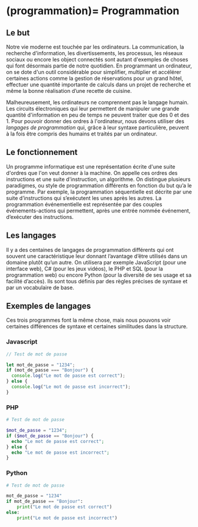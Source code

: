 (programmation)=
Programmation
========================
 

## Le but

Notre vie moderne est <span commented>touchée par les ordinateurs</span><!-- REVIEW/JPP: imprégnée de nos interactions avec des ordinateurs -->. La communication, la recherche d'information, les divertissements, les processus, les réseaux sociaux ou encore les object connectés sont autant d'exemples de choses qui font désormais partie de notre quotidien. En <span commented>programmant</span><!-- REVIEW/JPP: sachant programmer --> un ordinateur, on se dote d'un outil considérable pour simplifier, multiplier et accélérer certaines actions comme la gestion de réservations pour un grand hôtel, effectuer une quantité importante de calculs dans un projet de recherche et même la bonne réalisation d’une recette de cuisine. 
 
Malheureusement, les ordinateurs ne comprennent pas le langage humain. Les circuits électroniques qui leur permettent de manipuler une grande quantité d'information en peu de temps ne peuvent traiter que des 0 et des 1. Pour pouvoir donner des ordres à l'ordinateur, nous devons utiliser des _langages de programmation_ qui, grâce à leur syntaxe <span commented>particulière</span><!-- REVIEW/JPP: stricte et non ambiguë -->, peuvent à la fois être compris des humains et traités par un ordinateur.
 

## Le fonctionnement

Un programme informatique est une représentation écrite d'une suite d'ordres que l'on veut donner à la machine. On appelle ces ordres des instructions et une suite d'instruction, un algorithme. On distingue plusieurs paradigmes, ou style de programmation différents en fonction du but qu’a le programme. Par exemple, la programmation séquentielle est décrite par une suite d’instructions qui s’exécutent les unes après les autres. La programmation événementielle est représentée par des couples événements-actions qui permettent, après une entrée nommée événement, d’exécuter des instructions. 
 

## Les langages

Il y a des centaines de langages de programmation différents qui ont souvent une caractéristique leur donnant l’avantage d’être utilisés dans un domaine plutôt qu’un autre. On utilisera par exemple JavaScript (pour une interface web), C# (pour les jeux vidéos), le PHP et SQL (pour la programmation web) ou encore Python (pour la diversité de ses usage et sa facilité d’accès). Ils sont tous définis par des règles précises de syntaxe et par un vocabulaire de base.
 

## Exemples de langages

Ces trois programmes font la même chose, mais nous pouvons voir certaines différences de syntaxe et certaines similitudes dans la structure.

### Javascript

<!-- REVIEW/JPP: utilité var, === et console.log pour du JavaScript plus moderne -->
```javascript
// Test de mot de passe 

let mot_de_passe = "1234";
if (mot_de_passe === "Bonjour") {
  console.log("Le mot de passe est correct");
} else {
  console.log("Le mot de passe est incorrect");
}
```

### PHP

```php
# Test de mot de passe 

$mot_de_passe = "1234";
if ($mot_de_passe == "Bonjour") {
  echo "Le mot de passe est correct";
} else {
  echo "Le mot de passe est incorrect";
}
```

### Python

```python
# Test de mot de passe 

mot_de_passe = "1234"
if mot_de_passe == "Bonjour":
    print("Le mot de passe est correct")
else:
    print("Le mot de passe est incorrect")
```
